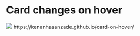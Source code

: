 # Card changes on hover
<image src="https://images.unsplash.com/photo-1664923000175-dee661f00437?crop=entropy&cs=tinysrgb&fm=jpg&ixid=MnwzMjM4NDZ8MHwxfHJhbmRvbXx8fHx8fHx8fDE2Njc1MTEyMDI&ixlib=rb-4.0.3&q=80">
https://kenanhasanzade.github.io/card-on-hover/
